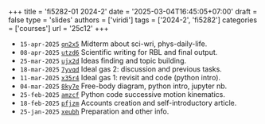 +++
title = 'fi5282-01 2024-2'
date = '2025-03-04T16:45:05+07:00'
draft = false
type = 'slides'
authors = ['viridi']
tags = ['2024-2', 'fi5282']
categories = ['courses']
url = '25c12'
+++

+ `15-apr-2025` [`qn2x5`](https://osf.io/qn2x5) Midterm about sci-wri, phys-daily-life.
+ `08-apr-2025` [`utzd6`](https://osf.io/utzd6) Scientific writing for RBL and final output.
+ `25-mar-2025` [`ujx2d`](https://osf.io/ujx2d) Ideas finding and topic building.
+ `18-mar-2025` [`7yvqd`](https://osf.io/7yvqd) Ideal gas 2: discussion and previous tasks.
+ `11-mar-2025` [`x35r4`](https://osf.io/x35r4) Ideal gas 1: revisit and code (python intro).
+ `04-mar-2025` [`8ky7e`](https://osf.io/8ky7e) Free-body diagram, python intro, jupyter nb.
+ `25-feb-2025` [`amzcf`](https://osf.io/amzcf) Python code successive motion kinematics.
+ `18-feb-2025` [`pfjzm`](https://osf.io/pfjzm) Accounts creation and self-introductory article.
+ `25-jan-2025` [`xeubh`](https://osf.io/xeubh) Preparation and other info.

<!--more-->

<!--
## assignments
week | start | end | status | users | note | link
:-: | :-: | :-: | :-: | :-: | :-: | :-:
3 | 04-mar | 11-mar | open   | - | - | [#3](https://github.com/dudung/fi5282-01-2024-2/issues/3)
2 | 25-feb | 11-mar | open   | 5 | - | [#2](https://github.com/dudung/fi5282-01-2024-2/issues/2)
1 | 18-feb | 04-mar | closed | 8 | - | [#1](https://github.com/dudung/fi5282-01-2024-2/issues/1)
-->

<!--
+ `25-mar-2025` [`ujx2d`](https://osf.io/ujx2d) Ideas finding and topic building.
{{< details summary=" " >}}
+ Issue [#5](https://github.com/dudung/fi5282-01-2024-2/issues/6) open.
+ Next week: holiday.
{{< /details >}}
+ `18-mar-2025` [`7yvqd`](https://osf.io/7yvqd) Ideal gas 2: discussion and previous tasks
{{< details summary=" " >}}
+ Issue [#5](https://github.com/dudung/fi5282-01-2024-2/issues/5) open.
+ Next week: online, asynchronous, presence on six.
+ Midterm: thematic problem solving, open book, analytic + coding, group of two, offline in two hours, problem given n-days before.
+ Final: manuscript, group of three + lecturer, sinta-n, brainstorming of 3n-ideas first.
{{< /details >}}
+ `11-mar-2025` [`x35r4`](https://osf.io/x35r4) Ideal gas 1: revisit and code (python intro)
{{< details summary=" " >}}
+ Issue [#4](https://github.com/dudung/fi5282-01-2024-2/issues/4) open.
{{< /details >}}
+ `04-mar-2025` [`8ky7e`](https://osf.io/8ky7e) Free-body diagram, python intro, jupyter nb
{{< details summary=" " >}}
+ Issue [#3](https://github.com/dudung/fi5282-01-2024-2/issues/3) closed, not graded.
{{< /details >}}
+ `25-feb-2025` [`amzcf`](https://osf.io/amzcf) Python code successive motion kinematics
{{< details summary=" " >}}
+ Issue [#2](https://github.com/dudung/fi5282-01-2024-2/issues/2) closed, not graded.
{{< /details >}}
+ `18-feb-2025` [`pfjzm`](https://osf.io/pfjzm) Accounts creation and self-introductory article
{{< details summary=" " >}}
+ Issue [#1](https://github.com/dudung/fi5282-01-2024-2/issues/1) closed, not graded.
{{< /details >}}
-->
